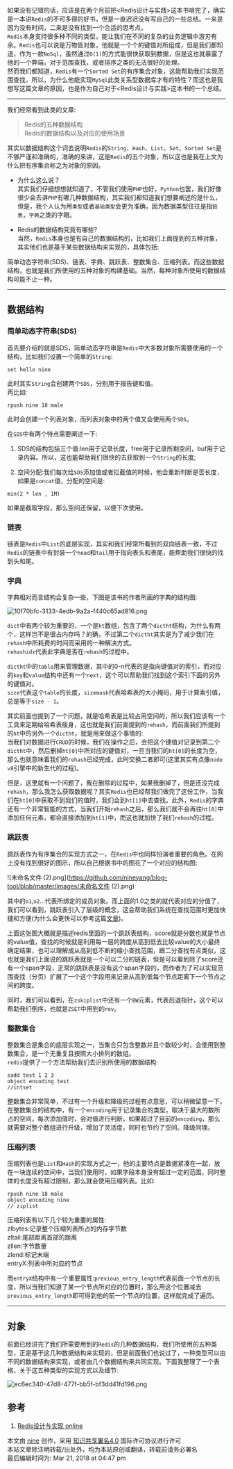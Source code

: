 如果没有记错的话，应该是在两个月前把<Redis设计与实践>这本书啃完了，确实是一本讲`Redis`的不可多得的好书，但是一直迟迟没有写自己的一些总结。一来是因为没有时间，二来是没有找到一个合适的思考点。  
`Redis`本身支持很多种不同的类型，能让我们在不同的复杂的业务逻辑中游刃有余。`Redis`也可以说是万物皆对象，他就是一个个的键值对所组成，但是我们都知道，作为一款`NoSql`，虽然通过`O(1)`的方式能很快获取到数据，但是这也就暴露了他的一个弊端，对于范围查找，或者排序之类的无法很好的处理。  
然而我们都知道，`Redis`有一个`Sorted
Set`的有序集合对象，这能帮助我们实现范围查找，所以，为什么他能实现`MySql`此类关系型数据库才有的特性？而这也是我想写这篇文章的原因，也是作为自己对于<Redis设计与实践>这本书的一个总结。

* * *

我们经常看到此类的文章:

> Redis的五种数据结构  
> Redis的数据结构以及对应的使用场景

其实以数据结构这个词去说明`Redis`的`String`、`Hash`、`List`、`Set`、`Sorted
Set`是不够严谨和准确的，准确的来讲，这是`Redis`的五个对象，所以这也是我在上文为什么把有序集合称之为对象的原因。

  * 为什么这么说？  
其实我们仔细想想就知道了，不管我们使用`PHP`也好，`Python`也罢，我们好像很少会去讲`PHP`有哪几种数据结构，其实我们都知道我们想要阐述的是什么，但是，我个人认为用`类型`或者`基础类型`会更为准确，因为数据类型往往是指`链表`，`字典`之类的字眼。

  * Redis的数据结构究竟有哪些?  
当然，`Redis`本身也是有自己的数据结构的，比如我们上面提到的五种对象，其实他们也是基于某些数据结构来实现的，具体包括:

简单动态字符串(SDS)、链表、字典、跳跃表、整数集合、压缩列表。而这些数据结构，也就是我们所使用的五种对象的构建基础。当然，每种对象所使用的数据结构可能不止一种。

* * *

## 数据结构

### 简单动态字符串(SDS)

首先要介绍的就是SDS，简单动态字符串是`Redis`中大多数对象所需要使用的一个结构，比如我们设置一个简单的`String`:

    
    
    set hello nine

此时其实`String`会创建两个`SDS`，分别用于报告键和值。  
再比如:

    
    
    rpush nine 18 male

此时会创建一个列表对象，而列表对象中的两个值又会使用两个`SDS`。

在`SDS`中有两个特点需要阐述一下:

  1. SDS的结构包括三个值:len用于记录长度，free用于记录所剩空间，buf用于记录内容。所以，这也能帮助我们很快的去获取到一个`String`的长度;

  2. 空间分配:我们每次给`SDS`添加值或者拦截值的时候，他会重新判断是否长度，如果是`concat`值，分配的空间是:

    
    
    min(2 * len , 1M)

如果是截取字段，那么空间还保留，以便下次使用。

### 链表

链表是`Redis`中`List`的底层实现，其实和我们经常所看到的双向链表一致，不过`Redis`的链表中有封装一个`head`和`tail`用于指向表头和表尾，能帮助我们很快的找到头和尾。

### 字典

字典相对而言结构会复杂一些，下图是该书的作者所画的字典的结构图:

![10f70bfc-3133-4edb-9a2a-f440c65ad816.png](https://github.com/nineyang/blog-tool/blob/master/images/10f70bfc-3133-4edb-9a2a-f440c65ad816.png)

`dict`中有两个较为重要的，一个是`ht`数组，包含了两个`dictht`结构，为什么有两个，这样岂不是很占内存吗？的确，不过第二个`dictht`其实是为了减少我们在`rehash`中所耗费的时间而采用的一种解决方式。  
`rehashidx`代表此字典是否在`rehash`的过程中。

`dictht`中的`table`用来管理数据，其中的0-n代表的是指向键值对的索引，而对应的`key`和`value`结构中还有一个`next`，这个可以帮助我们找到这个索引下面的另外的键值对。  
`size`代表这个`table`的长度，`sizemask`代表哈希表的大小掩码，用于计算索引值，总是等于`size - 1`。

其实前面也提到了一个问题，就是哈希表是比较占用空间的，所以我们应该有一个工具来定期给哈希表瘦身，这也就是我们前面提到的`rehash`，而前面我们所提到的`ht`中的另外一个`dictht`，就是用来做这个事情的:  
当我们对数据进行`CRUD`的时候，我们在操作之后，会把这个键值对记录到第二个`dictht`中，然后删掉`ht[0]`中所对应的键值对，一旦当我们的`ht[0]`的长度为空，那么也就意味着我们的`rehash`已经完成，此时交换二者即可(这里其实有点像`node
v8`引擎中的新生代的过程)。

但是，这里就有一个问题了，我在删除的过程中，如果我删掉了，但是还没完成`rehash`，那么我怎么获取数据呢？其实`Redis`也已经帮我们做完了这份工作，当我们在`ht[0]`中获取不到我们的值时，我们会到`ht[1]`中去查找。此外，`Redis`的字典还有一个非常智能的方式，当我们开始`rehash`之后，那么我们就不会再往`ht[0]`中添加任何元素，都会直接添加到`ht[1]`中，而这也就加快了我们`rehash`的过程。

### 跳跃表

跳跃表作为有序集合的实现方式之一，在`Redis`中也同样扮演者重要的角色。在网上没有找到很好的图示，所以自己根据书中的图花了一个对应的结构图:

![未命名文件 \(2\).png](https://github.com/nineyang/blog-tool/blob/master/images/未命名文件 \(2\).png)

其中的`o1`,`o2`...代表所绑定的成员对象。而上面的1.0之类的就代表对应的分值了，我们可以看到，跳跃表引入了层级的概念，这会帮助我们系统在查找范围时更加快捷和方便(为什么会更快可以参考这篇[文章](https://toutiao.io/posts/s013fm/preview))。

>
上面这张图大概就是描述redis里面的一个跳跃表结构，score就是分数也就是节点的value值，查找的时候就是利用每一层的跨度从高到低去比较value的大小最终确定结果，也可以理解成从高到低不断的缩小查找范围，跟二分查找有点类似，这也就是我们上面说的跳跃表就是一个可以二分的链表，但是可以看到除了score还有一个span字段，正常的跳跃表是没有这个span字段的，而作者为了可以实现范围查找（分页）扩展了一个这个字段用来记录从高到低每个节点距离下一个节点之间的跨度。

同时，我们可以看到，在`zskiplist`中还有一个`BW`元素，代表后退指针，这个可以帮助我们倒序，也就是`ZSET`中用到的`rev`。

### 整数集合

整数集合是集合的底层实现之一，当集合只包含整数并且个数较少时，会使用到整数集合，是一个无重复且按照大小排列的数组。  
`redis`提供了一个方法帮助我们去识别所使用的数据结构:

    
    
    sadd test 1 2 3
    object encoding test
    //intset

整数集合非常简单，不过有一个升级和降级的过程有点意思，可以稍微留意一下。在整数集合的结构中，有一个`encoding`用于记录集合的类型，取决于最大的数所占的空间，每次添加值时，会对值进行判断，如果超过了目前的`encoding`，那么就需要对整个数组进行升级，增加了灵活度，同时也节约了空间。降级同理。

### 压缩列表

压缩列表也是`List`和`Hash`的实现方式之一，他的主要特点是数据紧凑在一起，放在一块连续的空间中，当我们使用时，如果字段本身没有超过一定的范围，同时整体的长度没有超过限制，那么就会使用压缩列表。比如:

    
    
    rpush nine 18 male
    object encoding nine
    // ziplist

压缩列表有以下几个较为重要的属性:  
zlbytes:记录整个压缩列表所占的内存字节数  
zltail:尾部距离首部的距离  
zllen:字节数量  
zlend:标记末端  
entryX:列表中所对应的节点

而`entryX`结构中有一个重要属性:`previous_entry_length`代表前面一个节点的长度，所以当我们知道了某一个节点所对应的位置时，那么用这个位置减去`previous_entry_length`即可得到他的前一个节点的位置，这样就完成了遍历。

* * *

## 对象

前面已经讲完了我们所需要用到的`Redis`的几种数据结构，我们所使用的五种类型，正是基于这几种数据结构来实现的，但是前面我们也说过了，一种类型可以由不同的数据结构来实现，或者由几个数据结构来共同实现。下面我整理了一个表格，关于这五种类型的实现方式以及细节:

![ec6ec340-47d8-477f-bb5f-bf3dd41fd196.png](https://github.com/nineyang/blog-tool/blob/master/images/ec6ec340-47d8-477f-bb5f-bf3dd41fd196.png)

## 参考

  1. [Redis设计与实现 online](http://redisbook.readthedocs.io/en/latest/index.html)

本文由 [nine](https://www.hellonine.top/index.php/author/1/) 创作，采用
[知识共享署名4.0](https://creativecommons.org/licenses/by/4.0/) 国际许可协议进行许可  
本站文章除注明转载/出处外，均为本站原创或翻译，转载前请务必署名  
最后编辑时间为: Mar 21, 2018 at 04:47 pm

